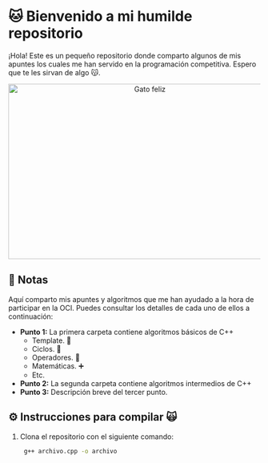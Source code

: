 # 🐱 Bienvenido a mi humilde repositorio

¡Hola! Este es un pequeño repositorio donde comparto algunos de mis apuntes los cuales me han servido en la programación competitiva. Espero que te les sirvan de algo 😽.

<p align="center">
  <img src="https://www.tiendanimal.es/articulos/wp-content/uploads/2014/05/%C2%BFC%C3%B3mo-tener-gatos-m%C3%A1s-felices_-1200x900.jpg" alt="Gato feliz" width="550" height="350" />
</p>

## 📝 Notas 

Aquí comparto mis apuntes y algoritmos que me han ayudado a la hora de participar en la OCI. Puedes consultar los detalles de cada uno de ellos a continuación:

- **Punto 1:** La primera carpeta contiene algoritmos básicos de C++
  - Template. 📃
  - Ciclos. 🔁
  - Operadores. 🔢
  - Matemáticas. ➕
  - Etc.
- **Punto 2:** La segunda carpeta contiene algoritmos intermedios de C++
- **Punto 3:** Descripción breve del tercer punto.

## ⚙️ Instrucciones para compilar 🙀

1. Clona el repositorio con el siguiente comando:
   ```bash
    g++ archivo.cpp -o archivo
